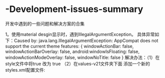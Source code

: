 # -Development-issues-summary
开发中遇到的一些问题和解决方案的合集


1。使用material desgin显示时，遇到IllegalArgumentException。
   具体异常如下：Caused by: java.lang.IllegalArgumentException: AppCompat does not support the current theme features: { windowActionBar: false, windowActionBarOverlay: false, android:windowIsFloating: false, windowActionModeOverlay: false, windowNoTitle: false }
   解决办法：（1）在style文件中将<item name="android:windowNoTitle">true</item> 改为 <item 
              name="windowNoTitle">true</item>
			 （2）在values-v21文件夹下面 添加一个新的styles.xml配置文件:<style name="AppTheme"   parent="AppTheme.Base">,在values文件下的styles文件中多添加一层继承的style标签。
			 具体详见我的博客地址：http://blog.csdn.net/woshishui5577/article/details/53285351
